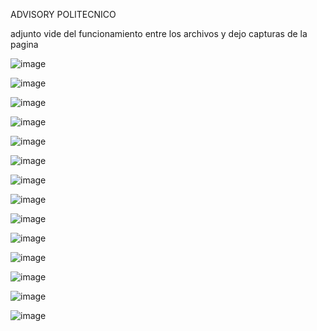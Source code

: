 ADVISORY POLITECNICO

adjunto vide del funcionamiento entre los archivos y dejo capturas de la pagina

![image](https://user-images.githubusercontent.com/111837051/202589309-1794e3e3-d984-4561-8e6a-a1e89f4e6835.png)


![image](https://user-images.githubusercontent.com/111837051/202589387-a83e0eb8-b59f-42d2-9f9c-f90eca604ec9.png)


![image](https://user-images.githubusercontent.com/111837051/202589426-d0d02834-9d3d-41ed-80aa-c299b5e71f1b.png)


![image](https://user-images.githubusercontent.com/111837051/202589516-32e40cf8-bcee-4aab-b93b-138259b1b1b3.png)


![image](https://user-images.githubusercontent.com/111837051/202589560-9152aea0-4df8-471b-bb5e-cf13300bf8c0.png)


![image](https://user-images.githubusercontent.com/111837051/202589580-03fcb57c-4ecd-4280-ac97-1e10e7005849.png)


![image](https://user-images.githubusercontent.com/111837051/202589616-9e757ab7-a11c-4066-b349-10c93455ee99.png)


![image](https://user-images.githubusercontent.com/111837051/202589645-02be713f-6404-4e65-bb95-a8b5d374ddc1.png)


![image](https://user-images.githubusercontent.com/111837051/202589680-0a6a0a8d-2225-4e01-86f9-734d6487a166.png)


![image](https://user-images.githubusercontent.com/111837051/202589705-59efe811-a4c9-4be3-8cd2-6c7b2515edb4.png)


![image](https://user-images.githubusercontent.com/111837051/202589728-123c07fc-ffd5-4399-924d-5ff175b49a8c.png)


![image](https://user-images.githubusercontent.com/111837051/202589753-a7c9e8b0-9e72-4719-b4ff-e3644d7d6456.png)


![image](https://user-images.githubusercontent.com/111837051/202589777-b2f0bf19-2834-4b8a-bfa8-8c221d3bd5f0.png)


![image](https://user-images.githubusercontent.com/111837051/202589878-09e3278a-671f-45e0-9523-e0a0f47ad1c2.png)


